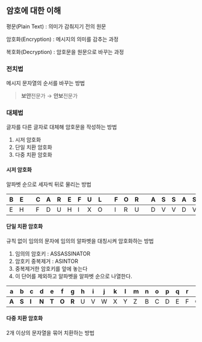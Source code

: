 ## 암호에 대한 이해

평문(Plain Text) : 의미가 감춰지기 전의 원문  

암호화(Encryption) : 메시지의 의미를 감추는 과정

복호화(Decryption) : 암호문을 원문으로 바꾸는 과정

### 전치법

메시지 문자열의 순서를 바꾸는 방법

> **보안**전문가 → **안보**전문가

### 대체법

글자를 다른 글자로 대체해 암호문을 작성하는 방법

1. 시저 암호화
2. 단일 치환 암호화
3. 다중 치환 암호화

#### 시저 암호화

알파벳 순으로 세자씩 뒤로 물리는 방법

| B    | E    |      | C    | A    | R    | E    | F    | U    | L    |      | F    | O    | R    |      | A    | S    | S    | A    | S    | S    | I    | N    | A    | T    | O    | R    |
| ---- | ---- | ---- | ---- | ---- | ---- | ---- | ---- | ---- | ---- | ---- | ---- | ---- | ---- | ---- | ---- | ---- | ---- | ---- | ---- | ---- | ---- | ---- | ---- | ---- | ---- | ---- |
| E    | H    |      | F    | D    | U    | H    | I    | X    | O    |      | I    | R    | U    |      | D    | V    | V    | D    | V    | V    | L    | Q    | D    | W    | R    | U    |

#### 단일 치환 암호화

규칙 없이 임의의 문자에 임의의 알파벳을 대칭시켜 암호화하는 방법

1. 임의의 암호키 : ASSASSINATOR
2. 암호키 중복제거 : ASINTOR
3. 중복제거한 암호키를 앞에 놓는다
4. 이 단어를 제외하고 알파벳을 알파벳 순으로 나열한다.

| a     | b     | c     | d     | e     | f     | g     | h    | i    | j    | k    | l    | m    | n    | o    | p    | q    | r    | s    | t    | u    | v    | w    | x    | y    | z    |
| ----- | ----- | ----- | ----- | ----- | ----- | ----- | ---- | ---- | ---- | ---- | ---- | ---- | ---- | ---- | ---- | ---- | ---- | ---- | ---- | ---- | ---- | ---- | ---- | ---- | ---- |
| **A** | **S** | **I** | **N** | **T** | **O** | **R** | U    | V    | W    | X    | Y    | Z    | B    | C    | D    | E    | F    | G    | H    | J    | K    | L    | M    | N    | P    |

#### 다중 치환 암호화

2개 이상의 문자열을 묶어 치환하는 방법

